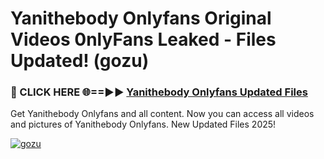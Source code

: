 # Yanithebody Onlyfans Original Videos 0nlyFans Leaked - Files Updated! (gozu)

<h3>🔴 CLICK HERE 🌐==►► <a href="https://tinyurl.com/ehrbuxhb" rel="nofollow">Yanithebody Onlyfans Updated Files</a></h3>

Get Yanithebody Onlyfans and all content. Now you can access all videos and pictures of Yanithebody Onlyfans. New Updated Files 2025!

[![gozu](https://i.imgur.com/lVYEuWS.gif)](https://tinyurl.com/ehrbuxhb)
